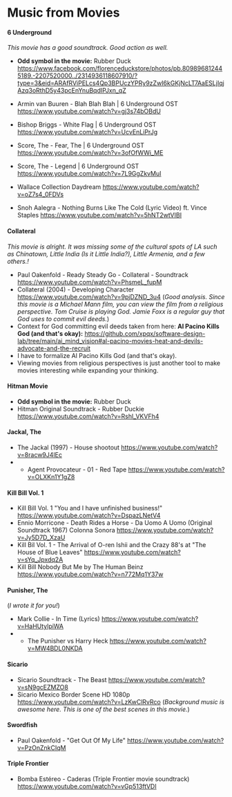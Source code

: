 # Music from Movies


#### 6 Underground

*This movie has a good soundtrack. Good action as well.*

- __Odd symbol in the movie:__ Rubber Duck https://www.facebook.com/florenceduckstore/photos/pb.809896812445189.-2207520000../2314936118607910/?type=3&eid=ARAfRViPELcs4Qp3BPUczYPRy9zZwI6kGKjNcLT7AaESLjIqjAzq3oRthD5y43pcEnYnuBqdIPJxn_qZ

- Armin van Buuren - Blah Blah Blah | 6 Underground OST https://www.youtube.com/watch?v=gj3s74bOBdU
- Bishop Briggs - White Flag | 6 Underground OST https://www.youtube.com/watch?v=UcvEnLiPrJg
- Score, The - Fear, The | 6 Underground OST https://www.youtube.com/watch?v=3ofOfWWi_ME
- Score, The - Legend | 6 Underground OST https://www.youtube.com/watch?v=7L9GgZkvMuI
- Wallace Collection Daydream https://www.youtube.com/watch?v=oZ7s4_0FDVs 
- Snoh Aalegra - Nothing Burns Like The Cold (Lyric Video) ft. Vince Staples https://www.youtube.com/watch?v=5hNT2wtVIBI


#### Collateral

*This movie is alright. It was missing some of the cultural spots of LA such as Chinatown, Little India (Is it Little India?), Little Armenia, and a few others.!*

- Paul Oakenfold - Ready Steady Go - Collateral - Soundtrack https://www.youtube.com/watch?v=PhsmeL_fupM
- Collateral (2004) - Developing Character https://www.youtube.com/watch?v=9pjDZND_3u4 (*Good analysis. Since this movie is a Michael Mann film, you can view the film from a religious perspective. Tom Cruise is playing God. Jamie Foxx is a regular guy that God uses to commit evil deeds.*)
- Context for God committing evil deeds taken from here: __Al Pacino Kills God (and that's okay):__ https://github.com/xpqx/software-design-lab/tree/main/ai_mind_vision#al-pacino-movies-heat-and-devils-advocate-and-the-recruit
- I have to formalize Al Pacino Kills God (and that's okay).
- Viewing movies from religious perspectives is just another tool to make movies interesting while expanding your thinking.

#### Hitman Movie
- __Odd symbol in the movie:__ Rubber Duck
- Hitman Original Soundtrack - Rubber Duckie https://www.youtube.com/watch?v=Rshl_VKVFh4

#### Jackal, The 

- The Jackal (1997) - House shootout https://www.youtube.com/watch?v=8racw9J4lEc
- - Agent Provocateur - 01 - Red Tape https://www.youtube.com/watch?v=OLXKn1Y1gZ8

#### Kill Bill Vol. 1
- Kill Bill Vol. 1 "You and I have unfinished business!" https://www.youtube.com/watch?v=DspazLNetV4
- Ennio Morricone - Death Rides a Horse - Da Uomo A Uomo (Original Soundtrack 1967) Colonna Sonora https://www.youtube.com/watch?v=Jy5D7D_XzaU
- Kill Bil Vol. 1 - The Arrival of O-ren Ishii and the Crazy 88's at "The House of Blue Leaves" https://www.youtube.com/watch?v=sYq_Jpxdq2A
- Kill Bill Nobody But Me by The Human Beinz https://www.youtube.com/watch?v=n772Mq1Y37w

#### Punisher, The

(*I wrote it for you!*)

- Mark Collie - In Time (Lyrics) https://www.youtube.com/watch?v=HaHUtylpiWA
- - The Punisher vs Harry Heck https://www.youtube.com/watch?v=MW4BDL0NKDA

#### Sicario
- Sicario Soundtrack - The Beast https://www.youtube.com/watch?v=sN9gcEZMZO8
- Sicario Mexico Border Scene HD 1080p https://www.youtube.com/watch?v=LzKwClRvRco (*Background music is awesome here. This is one of the best scenes in this movie.*)

#### Swordfish

- Paul Oakenfold - "Get Out Of My Life" https://www.youtube.com/watch?v=PzOnZnkCIqM

#### Triple Frontier

- Bomba Estéreo - Caderas (Triple Frontier movie soundtrack) https://www.youtube.com/watch?v=vGp513ftVDI

